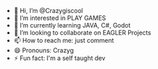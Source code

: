 - 👋 Hi, I’m @Crazygiscool
- 👀 I’m interested in PLAY GAMES
- 🌱 I’m currently learning JAVA, C#, Godot
- 💞️ I’m looking to collaborate on EAGLER Projects
- 📫 How to reach me: just comment
- 😄 Pronouns: Crazyg
- ⚡ Fun fact: I'm a self taught dev

<!---
Crazygiscool/Crazygiscool is a ✨ special ✨ repository because its `README.md` (this file) appears on your GitHub profile.
You can click the Preview link to take a look at your changes.
--->
